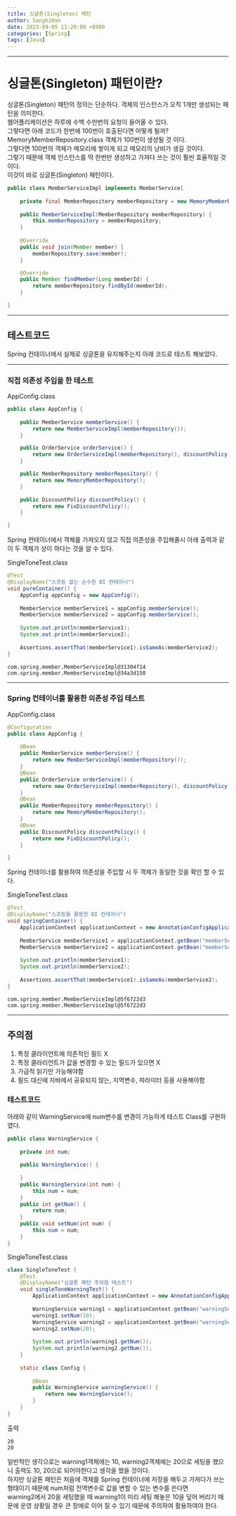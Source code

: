 ```yaml
---
title: 싱글톤(Singleton) 패턴
author: SangkiHan
date: 2023-09-05 11:20:00 +0900
categories: [Spring]
tags: [Java]
---
```

------------

# 싱글톤(Singleton) 패턴이란?

싱글톤(Singleton) 패턴의 정의는 단순하다. 객체의 인스턴스가 오직 1개만 생성되는 패턴을 의미한다.  
웹어플리케이션은 하루에 수백 수만번의 요청이 들어올 수 있다.  
그렇다면 아래 코드가 한번에 100번이 호출된다면 어떻게 될까?  
MemoryMemberRepository.class 객체가 100번이 생성될 것 이다.  
그렇다면 100번의 객체가 메모리에 쌓이게 되고 메모리의 낭비가 생길 것이다.  
그렇기 때문에 객체 인스턴스를 딱 한번만 생성하고 가져다 쓰는 것이 훨씬 효율적일 것이다.  
이것이 바로 싱글톤(Singleton) 패턴이다.  

``` java
public class MemberServiceImpl implements MemberService{
	
	private final MemberRepository memberRepository = new MemoryMemberRepository();
	
	public MemberServiceImpl(MemberRepository memberRepository) {
		this.memberRepository = memberRepository;
	}
	
	@Override
	public void join(Member member) {
		memberRepository.save(member);
	}

	@Override
	public Member findMember(Long memberId) {
		return memberRepository.findById(memberId);
	}

}
```

------------

## 테스트코드

Spring 컨테이너에서 실제로 싱글톤을 유지해주는지 아래 코드로 테스트 해보았다.

------------

### 직접 의존성 주입을 한 테스트

AppConfig.class
``` java
public class AppConfig {
	
	public MemberService memberService() {
		return new MemberServiceImpl(memberRepository());
	}

	public OrderService orderService() {
		return new OrderServiceImpl(memberRepository(), discountPolicy());
	}

	public MemberRepository memberRepository() {
		return new MemoryMemberRepository();
	}

	public DiscountPolicy discountPolicy() {
		return new FixDiscountPolicy();
	}

}
```

Spring 컨테이너에서 객체를 가져오지 않고 직접 의존성을 주입해줄시 아래 출력과 같이 두 객체가 상이 하다는 것을 알 수 있다.

SingleToneTest.class

``` java
@Test
@DisplayName("스프링 없는 순수한 DI 컨테이너")
void pureContainer() {
    AppConfig appConfig = new AppConfig();
    
    MemberService memberService1 = appConfig.memberService();
    MemberService memberService2 = appConfig.memberService();
    
    System.out.println(memberService1);
    System.out.println(memberService2);
    
    Assertions.assertThat(memberService1).isSameAs(memberService2);
}
```

``` text
com.spring.member.MemberServiceImpl@31304f14
com.spring.member.MemberServiceImpl@34a3d150
```

------------

### Spring 컨테이너를 활용한 의존성 주입 테스트
AppConfig.class
``` java
@Configuration
public class AppConfig {
	
	@Bean
	public MemberService memberService() {
		return new MemberServiceImpl(memberRepository());
	}
	@Bean
	public OrderService orderService() {
		return new OrderServiceImpl(memberRepository(), discountPolicy());
	}
	@Bean
	public MemberRepository memberRepository() {
		return new MemoryMemberRepository();
	}
	@Bean
	public DiscountPolicy discountPolicy() {
		return new FixDiscountPolicy();
	}

}
```

Spring 컨테이너를 활용하여 의존성을 주입할 시 두 객체가 동일한 것을 확인 할 수 있다.

SingleToneTest.class

``` java
@Test
@DisplayName("스프링을 활용한 DI 컨테이너")
void springContainer() {
    ApplicationContext applicationContext = new AnnotationConfigApplicationContext(AppConfig.class);
    
    MemberService memberService1 = applicationContext.getBean("memberService", MemberService.class);
    MemberService memberService2 = applicationContext.getBean("memberService", MemberService.class);
    
    System.out.println(memberService1);
    System.out.println(memberService2);
    
    Assertions.assertThat(memberService1).isSameAs(memberService2);
}
```

``` text
com.spring.member.MemberServiceImpl@5f6722d3
com.spring.member.MemberServiceImpl@5f6722d3
```

------------
## 주의점
1. 특정 클라이언트에 의존적인 필드 X
2. 특정 클라리언트가 값을 변경할 수 있는 필드가 있으면 X
3. 가급적 읽기만 가능해야함
4. 필드 대신에 자바에서 공유되지 않는, 지역변수, 파라미터 등을 사용해야함

### 테스트코드

아래와 같이 WarningService에 num변수를 변경이 가능하게 테스트 Class를 구현하였다.  

``` java
public class WarningService {
	
	private int num;
	
	public WarningService() {
		
	}
	public WarningService(int num) {
		this.num = num;
	}
	public int getNum() {
		return num;
	}
	public void setNum(int num) {
		this.num = num;
	}
}
```

SingleToneTest.class
``` java
class SingleToneTest {
	@Test
	@DisplayName("싱글톤 패턴 주의점 테스트")
	void singleToneWarningTest() {
		ApplicationContext applicationContext = new AnnotationConfigApplicationContext(Config.class);
		
		WarningService warning1 = applicationContext.getBean("warningService", WarningService.class);
		warning1.setNum(10);
		WarningService warning2 = applicationContext.getBean("warningService", WarningService.class);
		warning2.setNum(20);
		
		System.out.println(warning1.getNum());
		System.out.println(warning2.getNum());
	}
		
	static class Config {
		
		@Bean
		public WarningService warningService() {
			return new WarningService();
		}
	}
}
```

출력
``` text
20
20
```

일반적인 생각으로는 warning1객체에는 10, warning2객체에는 20으로 세팅을 했으니 출력도 10, 20으로 되어야한다고 생각을 했을 것이다.  
하지만 싱글톤 패턴은 처음에 객체를 Spring 컨테이너에 저장을 해두고 가져다가 쓰는 형태이기 때문에 num처럼 전역변수로 값을 변할 수 있는 변수를 쓴다면  
warning2에서 20을 세팅했을 때 warning1이 미리 세팅 해놓은 10을 덮어 버리기 때문에 운영 상황일 경우 큰 장애로 이어 질 수 있기 때문에 주의하여 활용하여야 한다.
